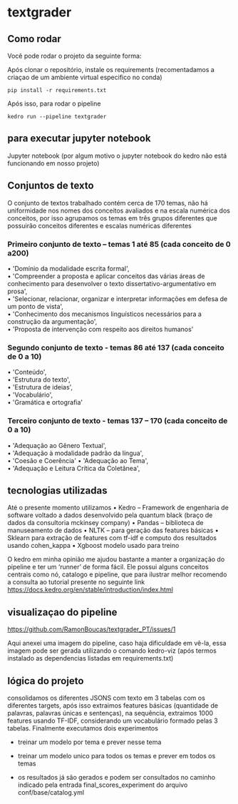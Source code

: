 # textgrader
 

## Como rodar

Você pode rodar o projeto da seguinte forma:

Após clonar o repositório, instale os requirements (recomentadamos a criaçao de um ambiente virtual 
especifico no conda)

```
pip install -r requirements.txt
```

Após isso, para rodar o pipeline

```
kedro run --pipeline textgrader
```

## para executar jupyter notebook
Jupyter notebook (por algum motivo o jupyter notebook do kedro não está funcionando em nosso projeto)


## Conjuntos de texto

O conjunto de textos trabalhado contém cerca de 170 temas, não há uniformidade nos nomes dos conceitos avaliados e na escala numérica dos conceitos, por isso agrupamos os temas em três grupos diferentes que possuirão conceitos diferentes e escalas numéricas diferentes

### Primeiro conjunto de texto – temas 1 até 85 (cada conceito de  0 a200)
• 'Domínio da modalidade escrita formal',                                                                                                  
• 'Compreender a proposta e aplicar conceitos das várias áreas de conhecimento para desenvolver o texto dissertativo-argumentativo em prosa',   
• 'Selecionar, relacionar, organizar e interpretar informações em defesa de um ponto de vista',                                                 
• 'Conhecimento dos mecanismos linguísticos necessários para a construção da argumentação',                                                     
• 'Proposta de intervenção com respeito aos direitos humanos'           

### Segundo conjunto de texto -  temas 86 até 137 (cada conceito de 0 a 10)
•	'Conteúdo',                                                                                                                               
•	'Estrutura do texto',                                                                                                               
•	'Estrutura de ideias',                                                                                                                 
•	'Vocabulário',                                                                                                                       
•	'Gramática e ortografia' 

### Terceiro conjunto de texto - temas 137 – 170 (cada conceito de 0 a 10)
•	'Adequação ao Gênero Textual',                                                                                                               
•	'Adequação à modalidade padrão da língua',                                                                                                    
•	'Coesão e Coerência'
•	'Adequação ao Tema',                                                                                                                        
•	'Adequação e Leitura Crítica da Coletânea',                                                                                                


## tecnologias utilizadas

Até o presente momento utilizamos 
•	Kedro – Framework de engenharia de software voltado a dados desenvolvido pela quantum black (braço de dados da consultoria mckinsey company) 
•	Pandas – biblioteca de manuseamento de dados
•	NLTK – para geração das features básicas
•	Sklearn para extração de features com tf-idf e computo dos resultados usando cohen_kappa
•	Xgboost modelo usado para treino 

O kedro em minha opinião me ajudou bastante a manter a organização do pipeline e ter um 
‘runner’ de forma fácil. Ele possui alguns conceitos centrais como nó, catalogo e pipeline, que para ilustrar melhor recomendo a consulta ao tutorial presente no seguinte link 
https://docs.kedro.org/en/stable/introduction/index.html


## visualizaçao do pipeline
 
 https://github.com/RamonBoucas/textgrader_PT/issues/1

Aqui anexei uma imagem do pipeline, caso haja dificuldade em vê-la, essa imagem pode ser gerada 
utilizando o comando kedro-viz (após termos instalado as dependencias listadas em requirements.txt)

## lógica do projeto 

consolidamos os diferentes JSONS com texto em 3 tabelas com os diferentes targets, 
após isso extraimos features básicas (quantidade de palavras, palavras únicas e sentenças),
na sequência, extraimos 1000 features usando TF-IDF, considerando um vocabulário formado pelas 3 tabelas.
Finalmente executamos dois experimentos

* treinar um modelo por tema e prever nesse tema
* treinar um modelo unico para todos os temas e prever em todos os temas

* os resultados já são gerados e podem ser consultados no caminho indicado pela entrada 
final_scores_experiment do arquivo conf/base/catalog.yml


 
